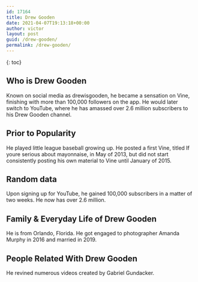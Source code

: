```yaml
---
id: 17164
title: Drew Gooden
date: 2021-04-07T19:13:18+00:00
author: victor
layout: post
guid: /drew-gooden/
permalink: /drew-gooden/
---
```



{: toc}


## Who is Drew Gooden



Known on social media as drewisgooden, he became a sensation on Vine, finishing with more than 100,000 followers on the app. He would later switch to YouTube, where he has amassed over 2.6 million subscribers to his Drew Gooden channel.  

                
                
                
## Prior to Popularity



He played little league baseball growing up. He posted a first Vine, titled If youre serious about mayonnaise, in May of 2013, but did not start consistently posting his own material to Vine until January of 2015.

                
                
                
## Random data



Upon signing up for YouTube, he gained 100,000 subscribers in a matter of two weeks. He now has over 2.6 million.

                
                
                
## Family & Everyday Life of Drew Gooden



He is from Orlando, Florida. He got engaged to photographer Amanda Murphy in 2016 and married in 2019.

                
                
                
## People Related With Drew Gooden



He revined numerous videos created by Gabriel Gundacker.

                
              
            
          
          
          